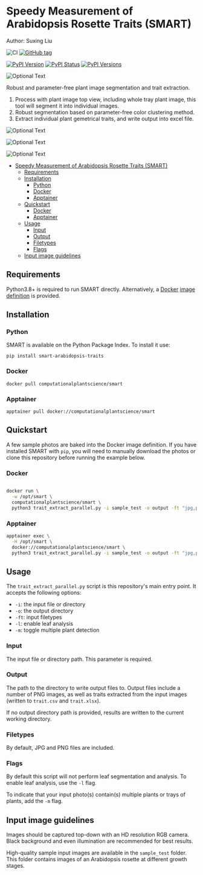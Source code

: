 # Speedy Measurement of Arabidopsis Rosette Traits (SMART)

Author: Suxing Liu


![CI](https://github.com/Computational-Plant-Science/SMART/workflows/CI/badge.svg)
[![GitHub tag](https://img.shields.io/github/tag/Computational-Plant-Science/SMART.svg)](https://github.com/Computational-Plant-Science/SMART/tags/latest)

[![PyPI Version](https://img.shields.io/pypi/v/smart-arabidopsis-traits.png)](https://pypi.python.org/pypi/smart-arabidopsis-traits)
[![PyPI Status](https://img.shields.io/pypi/status/smart-arabidopsis-traits.png)](https://pypi.python.org/pypi/smart-arabidopsis-traits)
[![PyPI Versions](https://img.shields.io/pypi/pyversions/smart-arabidopsis-traits.png)](https://pypi.python.org/pypi/smart-arabidopsis-traits)

![Optional Text](../master/media/Smart.png) 

Robust and parameter-free plant image segmentation and trait extraction.

1. Process with plant image top view, including whole tray plant image, this tool will segment it into individual images.
2. Robust segmentation based on parameter-free color clustering method.
3. Extract individual plant gemetrical traits, and write output into excel file.

![Optional Text](../master/media/image_01.png)

![Optional Text](../master/media/Slide1.png)

![Optional Text](../master/media/Slide2.png)

<!-- START doctoc generated TOC please keep comment here to allow auto update -->
<!-- DON'T EDIT THIS SECTION, INSTEAD RE-RUN doctoc TO UPDATE -->

- [Speedy Measurement of Arabidopsis Rosette Traits (SMART)](#speedy-measurement-of-arabidopsis-rosette-traits-smart)
  - [Requirements](#requirements)
  - [Installation](#installation)
    - [Python](#python)
    - [Docker](#docker)
    - [Apptainer](#apptainer)
  - [Quickstart](#quickstart)
    - [Docker](#docker-1)
    - [Apptainer](#apptainer-1)
  - [Usage](#usage)
    - [Input](#input)
    - [Output](#output)
    - [Filetypes](#filetypes)
    - [Flags](#flags)
  - [Input image guidelines](#input-image-guidelines)

<!-- END doctoc generated TOC please keep comment here to allow auto update -->

## Requirements

Python3.8+ is required to run SMART directly. Alternatively, a [Docker](https://www.docker.com/) [image definition](https://hub.docker.com/r/computationalplantscience/smart) is provided.

## Installation

### Python

SMART is available on the Python Package Index. To install it use:

```shell
pip install smart-arabidopsis-traits
```

### Docker

```shell
docker pull computationalplantscience/smart
```

### Apptainer

```shell
apptainer pull docker://computationalplantscience/smart
```

## Quickstart

A few sample photos are baked into the Docker image definition. If you have installed SMART with `pip`, you will need to manually download the photos or clone this repository before running the example below.

### Docker

```bash

docker run \
  -w /opt/smart \
  computationalplantscience/smart \
  python3 trait_extract_parallel.py -i sample_test -o output -ft "jpg,png"
```

### Apptainer

```bash
apptainer exec \
  -H /opt/smart \
  docker://computationalplantscience/smart \
  python3 trait_extract_parallel.py -i sample_test -o output -ft "jpg,png"
```

## Usage

The `trait_extract_parallel.py` script is this repository's main entry point. It accepts the following options:

- `-i`: the input file or directory
- `-o`: the output directory
- `-ft`: input filetypes
- `-l`: enable leaf analysis
- `-m`: toggle multiple plant detection

### Input

The input file or directory path. This parameter is required.

### Output

The path to the directory to write output files to. Output files include a number of PNG images, as well as traits extracted from the input images (written to `trait.csv` and `trait.xlsx`).

If no output directory path is provided, results are written to the current working directory.

### Filetypes

By default, JPG and PNG files are included. 

### Flags

By default this script will not perform leaf segmentation and analysis. To enable leaf analysis, use the `-l` flag.

To indicate that your input photo(s) contain(s) multiple plants or trays of plants, add the `-m` flag.

## Input image guidelines

Images should be captured top-down with an HD resolution RGB camera. Black background and even illumination are recommended for best results.

High-quality sample input images are available in the `sample_test` folder. This folder contains images of an Arabidopsis rosette at different growth stages.
